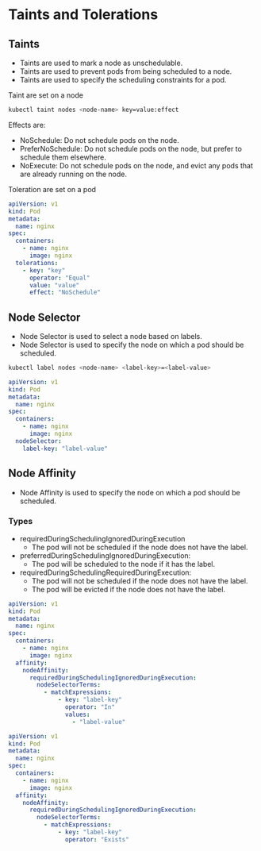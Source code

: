# Taints and Tolerations

## Taints

- Taints are used to mark a node as unschedulable.
- Taints are used to prevent pods from being scheduled to a node.
- Taints are used to specify the scheduling constraints for a pod.

Taint are set on a node

```bash
kubectl taint nodes <node-name> key=value:effect
```

Effects are:

- NoSchedule: Do not schedule pods on the node.
- PreferNoSchedule: Do not schedule pods on the node, but prefer to schedule them elsewhere.
- NoExecute: Do not schedule pods on the node, and evict any pods that are already running on the node.

Toleration are set on a pod

```yaml
apiVersion: v1
kind: Pod
metadata:
  name: nginx
spec:
  containers:
    - name: nginx
      image: nginx
  tolerations:
    - key: "key"
      operator: "Equal"
      value: "value"
      effect: "NoSchedule"
```

## Node Selector

- Node Selector is used to select a node based on labels.
- Node Selector is used to specify the node on which a pod should be scheduled.

```bash
kubectl label nodes <node-name> <label-key>=<label-value>
```

```yaml
apiVersion: v1
kind: Pod
metadata:
  name: nginx
spec:
  containers:
    - name: nginx
      image: nginx
  nodeSelector:
    label-key: "label-value"

```

## Node Affinity

- Node Affinity is used to specify the node on which a pod should be scheduled.

### Types

- requiredDuringSchedulingIgnoredDuringExecution
  - The pod will not be scheduled if the node does not have the label.
- preferredDuringSchedulingIgnoredDuringExecution:
  - The pod will be scheduled to the node if it has the label.
- requiredDuringSchedulingRequiredDuringExecution: 
  - The pod will not be scheduled if the node does not have the label.
  - The pod will be evicted if the node does not have the label.

```yaml
apiVersion: v1
kind: Pod
metadata:
  name: nginx
spec:
  containers:
    - name: nginx
      image: nginx
  affinity:
    nodeAffinity:
      requiredDuringSchedulingIgnoredDuringExecution:
        nodeSelectorTerms:
          - matchExpressions:
              - key: "label-key"
                operator: "In"
                values:
                  - "label-value"
```

```yaml
apiVersion: v1
kind: Pod
metadata:
  name: nginx
spec:
  containers:
    - name: nginx
      image: nginx
  affinity:
    nodeAffinity:
      requiredDuringSchedulingIgnoredDuringExecution:
        nodeSelectorTerms:
          - matchExpressions:
              - key: "label-key"
                operator: "Exists"
```
